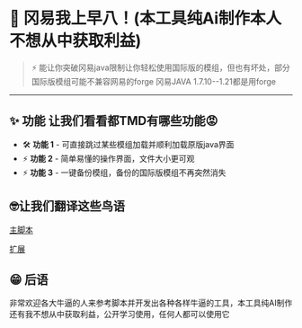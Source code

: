 # 🚀 冈易我上早八！(本工具纯Ai制作本人不想从中获取利益)
  
> ⚡ 能让你突破冈易java限制让你轻松使用国际版的模组，但也有坏处，部分国际版模组可能不兼容网易的forge
冈易JAVA 1.7.10--1.21都是用forge

---

## ✨ 功能 让我们看看都TMD有哪些功能😡

- 🛠 **功能 1** - 可直接跳过某些模组加载并顺利加载原版java界面  
- ⚡ **功能 2** - 简单易懂的操作界面，文件大小更可观  
- ⚡ **功能 3** - 一键备份模组，备份的国际版模组不再突然消失

## 🤓让我们翻译这些鸟语

[主脚本](1.png)

[扩展](2.png)

## 😁 后语  

非常欢迎各大牛逼的人来参考脚本并开发出各种各样牛逼的工具，本工具纯AI制作还有我不想从中获取利益，公开学习使用，任何人都可以使用它

